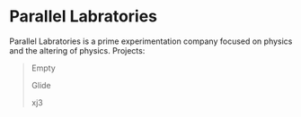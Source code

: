 # Parallel Labratories
Parallel Labratories is a prime experimentation company focused on physics and the altering of physics.
Projects:
>Empty
>
>Glide
>
>xj3
